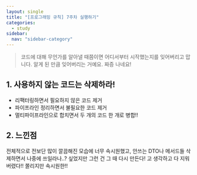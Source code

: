 ```yaml
---
layout: single
title: "[프로그래밍 규칙] 7주차 실행하기"
categories:
  - study
sidebar:
  nav: "sidebar-category"
---
```


> 코드에 대해 무언가를 알아낼 때쯤이면 어디서부터 시작했는지를 잊어버리고 맙니다. 알게 된 만큼 잊어버리는 거예요. 짜증 나네요!

## 1. 사용하지 않는 코드는 삭제하라!
- 리팩터링하면서 필요하지 않은 코드 제거
- 파이프라인 정리하면서 불필요한 코드 제거
- 멀티파이프라인으로 합치면서 두 개의 코드 한 개로 병합!!

## 2. 느낀점
전체적으로 전보단 많이 깔끔해진 모습에 너무 속시원했고, 안쓰는 DTO나 메서드들 삭제하면서 나중에 쓰일라나..? 싶었지만 그런 건 그 때 다시 만든다! 고 생각하고 다 지워버렸다!! 쫄리지만 속시원한!!
